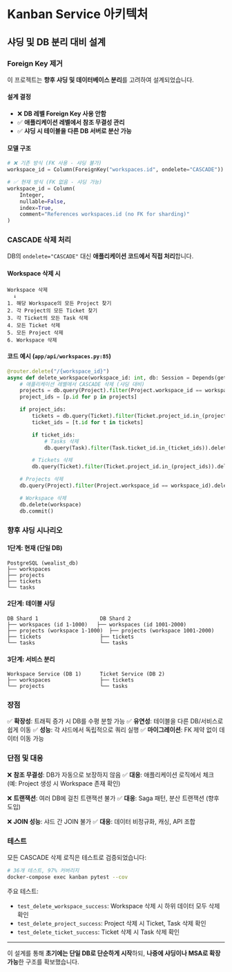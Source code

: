 # Kanban Service 아키텍처

## 샤딩 및 DB 분리 대비 설계

### Foreign Key 제거

이 프로젝트는 **향후 샤딩 및 데이터베이스 분리**를 고려하여 설계되었습니다.

#### 설계 결정

- ❌ **DB 레벨 Foreign Key 사용 안함**
- ✅ **애플리케이션 레벨에서 참조 무결성 관리**
- ✅ **샤딩 시 테이블을 다른 DB 서버로 분산 가능**

#### 모델 구조

```python
# ❌ 기존 방식 (FK 사용 - 샤딩 불가)
workspace_id = Column(ForeignKey("workspaces.id", ondelete="CASCADE"))

# ✅ 현재 방식 (FK 없음 - 샤딩 가능)
workspace_id = Column(
    Integer,
    nullable=False,
    index=True,
    comment="References workspaces.id (no FK for sharding)"
)
```

### CASCADE 삭제 처리

DB의 `ondelete="CASCADE"` 대신 **애플리케이션 코드에서 직접 처리**합니다.

#### Workspace 삭제 시
```
Workspace 삭제
  ↓
1. 해당 Workspace의 모든 Project 찾기
2. 각 Project의 모든 Ticket 찾기
3. 각 Ticket의 모든 Task 삭제
4. 모든 Ticket 삭제
5. 모든 Project 삭제
6. Workspace 삭제
```

#### 코드 예시 (`app/api/workspaces.py:85`)

```python
@router.delete("/{workspace_id}")
async def delete_workspace(workspace_id: int, db: Session = Depends(get_db)):
    # 애플리케이션 레벨에서 CASCADE 삭제 (샤딩 대비)
    projects = db.query(Project).filter(Project.workspace_id == workspace_id).all()
    project_ids = [p.id for p in projects]

    if project_ids:
        tickets = db.query(Ticket).filter(Ticket.project_id.in_(project_ids)).all()
        ticket_ids = [t.id for t in tickets]

        if ticket_ids:
            # Tasks 삭제
            db.query(Task).filter(Task.ticket_id.in_(ticket_ids)).delete()

        # Tickets 삭제
        db.query(Ticket).filter(Ticket.project_id.in_(project_ids)).delete()

    # Projects 삭제
    db.query(Project).filter(Project.workspace_id == workspace_id).delete()

    # Workspace 삭제
    db.delete(workspace)
    db.commit()
```

### 향후 샤딩 시나리오

#### 1단계: 현재 (단일 DB)
```
PostgreSQL (wealist_db)
├── workspaces
├── projects
├── tickets
└── tasks
```

#### 2단계: 테이블 샤딩
```
DB Shard 1                    DB Shard 2
├── workspaces (id 1-1000)   ├── workspaces (id 1001-2000)
├── projects (workspace 1-1000)  ├── projects (workspace 1001-2000)
├── tickets                   ├── tickets
└── tasks                     └── tasks
```

#### 3단계: 서비스 분리
```
Workspace Service (DB 1)      Ticket Service (DB 2)
├── workspaces                ├── tickets
└── projects                  └── tasks
```

### 장점

✅ **확장성**: 트래픽 증가 시 DB를 수평 분할 가능
✅ **유연성**: 테이블을 다른 DB/서비스로 쉽게 이동
✅ **성능**: 각 샤드에서 독립적으로 쿼리 실행
✅ **마이그레이션**: FK 제약 없이 데이터 이동 가능

### 단점 및 대응

❌ **참조 무결성**: DB가 자동으로 보장하지 않음
✅ **대응**: 애플리케이션 로직에서 체크 (예: Project 생성 시 Workspace 존재 확인)

❌ **트랜잭션**: 여러 DB에 걸친 트랜잭션 불가
✅ **대응**: Saga 패턴, 분산 트랜잭션 (향후 도입)

❌ **JOIN 성능**: 샤드 간 JOIN 불가
✅ **대응**: 데이터 비정규화, 캐싱, API 조합

### 테스트

모든 CASCADE 삭제 로직은 테스트로 검증되었습니다:

```bash
# 36개 테스트, 97% 커버리지
docker-compose exec kanban pytest --cov
```

주요 테스트:
- `test_delete_workspace_success`: Workspace 삭제 시 하위 데이터 모두 삭제 확인
- `test_delete_project_success`: Project 삭제 시 Ticket, Task 삭제 확인
- `test_delete_ticket_success`: Ticket 삭제 시 Task 삭제 확인

---

이 설계를 통해 **초기에는 단일 DB로 단순하게 시작**하되, **나중에 샤딩이나 MSA로 확장 가능**한 구조를 확보했습니다.
